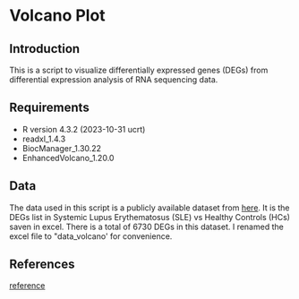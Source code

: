 # Volcano Plot

## Introduction
This is a script to visualize differentially expressed genes (DEGs) from differential expression analysis of RNA sequencing data.

## Requirements
  - R version 4.3.2 (2023-10-31 ucrt)
  - readxl_1.4.3
  - BiocManager_1.30.22
  - EnhancedVolcano_1.20.0


## Data
The data used in this script is a publicly available dataset from [here](https://www.ncbi.nlm.nih.gov/pmc/articles/PMC6691930/#SP14). It is the DEGs list in Systemic Lupus Erythematosus (SLE) vs Healthy Controls (HCs) saven in excel. There is a total of 6730 DEGs in this dataset. I renamed the excel file to "data_volcano' for convenience. 

## References
[reference](https://bioconductor.org/packages/devel/bioc/vignettes/EnhancedVolcano/inst/doc/EnhancedVolcano.html)
